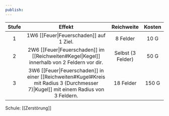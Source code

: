 ```yaml
---
publish:
---
```


| **Stufe** |                                                              **Effekt**                                                              |  **Reichweite**   | **Kosten** |
| :-------: | :----------------------------------------------------------------------------------------------------------------------------------: | :---------------: | :--------: |
|     1     |                                               1W6 [[Feuer\|Feuerschaden]] auf 1 Ziel.                                                |     8 Felder      |    10 G    |
|     2     |                     2W6 [[Feuer\|Feuerschaden]] im [[Reichweiten#Kegel\|Kegel]] innerhalb von 2 Feldern vor dir.                     | Selbst (3 Felder) |    50 G    |
|     3     | 3W6 [[Feuer\|Feuerschaden]] in einer [[Reichweiten#Kugel#Kreis mit Radius 3 (Durchmesser 7)\|Kugel]] mit einem Radius von 3 Feldern. |     18 Felder     |   150 G    |
Schule: [[Zerstörung]]

